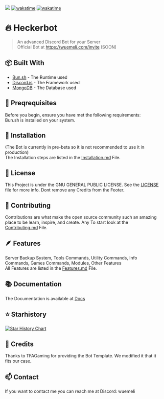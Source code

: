 ![](https://dcbadge.vercel.app/api/shield/1092475154791145542?bot=true)
[![wakatime](https://wakatime.com/badge/user/1b863d20-30af-46ca-add5-692804513d23/project/018b4766-f1d1-40b6-8862-b327fa076d2a.svg)](https://wakatime.com/badge/user/1b863d20-30af-46ca-add5-692804513d23/project/018b4766-f1d1-40b6-8862-b327fa076d2a)
[![wakatime](https://wakatime.com/badge/user/1b863d20-30af-46ca-add5-692804513d23/project/16cfbc8a-c211-4a5d-8bcd-dbc93dabb83d.svg)](https://wakatime.com/badge/user/1b863d20-30af-46ca-add5-692804513d23/project/16cfbc8a-c211-4a5d-8bcd-dbc93dabb83d)
# 🔥 Heckerbot
> An advanced Discord Bot for your Server <br>
> Official Bot at https://wuemeli.com/invite (SOON)

## 📦 Built With
- [Bun.sh](https://bun.sh) - The Runtime used
- [Discord.js](https://discord.js.org) - The Framework used
- [MongoDB](https://mongodb.com) - The Database used

## 🪺 Preqrequisites
Before you begin, ensure you have met the following requirements: <br>
Bun.sh is installed on your system.  <br>

## 🚀 Installation
(The Bot is currently in pre-beta so it is not recommended to use it in production) <br>
The Installation steps are listed in the [Installation.md](docs/installation.md) File.

## 📰 License
This Project is under the GNU GENERAL PUBLIC LICENSE. See the [LICENSE](LICENSE) file for more info.
Dont remove any Credits from the Footer.

## 📜 Contributing
Contributions are what make the open source community such an amazing place to be learn, inspire, and create. Any
To start look at the [Contributing.md](CONTRIBUTING.md) File.

## 🪶 Features
Server Backup System, Tools Commands, Utility Commands, Info Commands, Games Commands, Modules, Other Features <br>
All Features are listed in the [Features.md](docs/features.md) File.

## 📚 Documentation
The Documentation is available at [Docs](docs/README.md)

## ⭐ Starhistory
[![Star History Chart](https://api.star-history.com/svg?repos=Wuemeli/Heckerbot&type=Date)](https://star-history.com/#Wuemeli/Heckerbot&Date)

## 📝 Credits
Thanks to TFAGaming for providing the Bot Template. We modified it that it fits our case.

## 📫 Contact
If you want to contact me you can reach me at Discord: wuemeli

